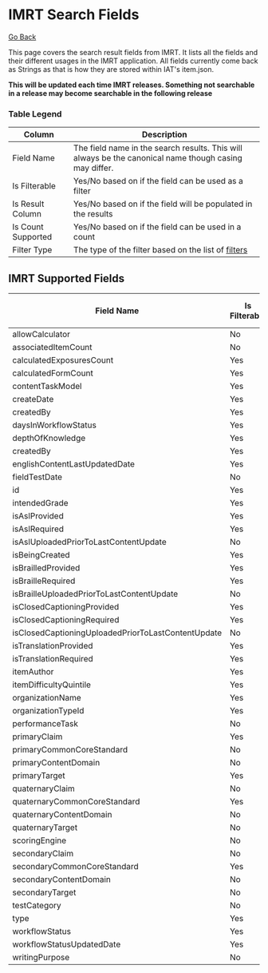 # IMRT Search Fields

[Go Back](Item_Search_Service_API.md)

This page covers the search result fields from IMRT.  It lists all the fields and their different usages in the IMRT application.  All fields currently come back as Strings as that is how they are stored within IAT's item.json. 

**This will be updated each time IMRT releases.  Something not searchable in a release may become searchable in the following release**

### Table Legend

| Column | Description |
| ------ | ----------- |
| Field Name | The field name in the search results.  This will always be the canonical name though casing may differ. |
| Is Filterable | Yes/No based on if the field can be used as a filter |
| Is Result Column | Yes/No based on if the field will be populated in the results  | 
| Is Count Supported | Yes/No based on if the field can be used in a count |
| Filter Type | The type of the filter based on the list of [filters](Filters.md) |


## IMRT Supported Fields

| Field Name | Is Filterable | Is Result Column | Is Count Supported | Filter Type |
| ---------- | ---------- | ------------- | --------------- | ----------- |
| allowCalculator | No | No | No | n/a |
| associatedItemCount | No | No | No | n/a |
| calculatedExposuresCount | Yes | Yes | No | integerRange |
| calculatedFormCount | Yes | Yes | No | integerRange |
| contentTaskModel | Yes | Yes | No | match |
| createDate | Yes | Yes | No | dateRange |
| createdBy | Yes | Yes | No | contains |
| daysInWorkflowStatus | Yes | Yes | No | integerRange |
| depthOfKnowledge | Yes | Yes | Yes | match | 
| createdBy | Yes | Yes | Yes | contains | 
| englishContentLastUpdatedDate | Yes | Yes | No | dateRange |
| fieldTestDate | No | No | No | n/a |
| id | Yes | Yes | Yes | match |
| intendedGrade | Yes | Yes | Yes | match |
| isAslProvided | Yes | Yes | Yes | match |
| isAslRequired | Yes | Yes | Yes | match |
| isAslUploadedPriorToLastContentUpdate | No | No | No | No |
| isBeingCreated | Yes | Yes | No | booleanFlag | 
| isBrailledProvided | Yes | Yes | Yes | match |
| isBrailleRequired | Yes | Yes | Yes | match |
| isBrailleUploadedPriorToLastContentUpdate | No | No | No | No |
| isClosedCaptioningProvided | Yes | Yes | Yes | match |
| isClosedCaptioningRequired | Yes | Yes | Yes | match |
| isClosedCaptioningUploadedPriorToLastContentUpdate | No | No | No | No |
| isTranslationProvided | Yes | Yes | Yes | match |
| isTranslationRequired | Yes | Yes | Yes | match |
| itemAuthor | Yes | Yes | Yes | contains |
| itemDifficultyQuintile | Yes | Yes | Yes | integerRange |
| organizationName | Yes | Yes | No | contains | 
| organizationTypeId | Yes | Yes | No | match |
| performanceTask | No | No | No | n/a |
| primaryClaim | Yes | Yes | No | match |
| primaryCommonCoreStandard | No | Yes | No | n/a |
| primaryContentDomain | No | No | No | n/a |
| primaryTarget | Yes | Yes | Yes | match |
| quaternaryClaim | No | Yes | No | n/a |
| quaternaryCommonCoreStandard | Yes | Yes | No | n/a |
| quaternaryContentDomain | No | Yes | No | n/a |
| quaternaryTarget | No | Yes | No | n/a |
| scoringEngine | No | No | No | n/a |
| secondaryClaim | No | Yes | No | n/a |
| secondaryCommonCoreStandard | Yes | Yes | No | n/a |
| secondaryContentDomain | No | Yes | No | n/a |
| secondaryTarget | No | Yes | No | n/a |
| testCategory | No | No | No | n/a |
| type | Yes | Yes | Yes | match |
| workflowStatus | Yes | Yes | Yes | match |
| workflowStatusUpdatedDate | Yes | Yes | Yes | dateRange |
| writingPurpose | No | No | No | n/a |
